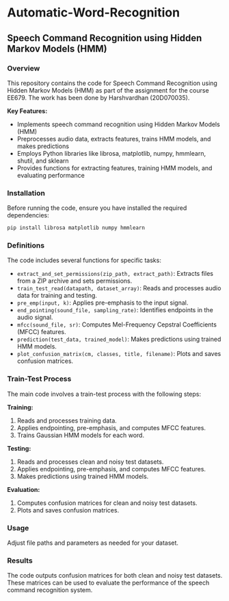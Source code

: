 # Automatic-Word-Recognition
## Speech Command Recognition using Hidden Markov Models (HMM)

### Overview

This repository contains the code for Speech Command Recognition using Hidden Markov Models (HMM) as part of the assignment for the course EE679. The work has been done by Harshvardhan (20D070035).

**Key Features:**

* Implements speech command recognition using Hidden Markov Models (HMM)
* Preprocesses audio data, extracts features, trains HMM models, and makes predictions
* Employs Python libraries like librosa, matplotlib, numpy, hmmlearn, shutil, and sklearn
* Provides functions for extracting features, training HMM models, and evaluating performance

### Installation

Before running the code, ensure you have installed the required dependencies:

```bash
pip install librosa matplotlib numpy hmmlearn
```

### Definitions

The code includes several functions for specific tasks:

* `extract_and_set_permissions(zip_path, extract_path)`: Extracts files from a ZIP archive and sets permissions.
* `train_test_read(datapath, dataset_array)`: Reads and processes audio data for training and testing.
* `pre_emp(input, k)`: Applies pre-emphasis to the input signal.
* `end_pointing(sound_file, sampling_rate)`: Identifies endpoints in the audio signal.
* `mfcc(sound_file, sr)`: Computes Mel-Frequency Cepstral Coefficients (MFCC) features.
* `prediction(test_data, trained_model)`: Makes predictions using trained HMM models.
* `plot_confusion_matrix(cm, classes, title, filename)`: Plots and saves confusion matrices.

### Train-Test Process

The main code involves a train-test process with the following steps:

**Training:**

1. Reads and processes training data.
2. Applies endpointing, pre-emphasis, and computes MFCC features.
3. Trains Gaussian HMM models for each word.

**Testing:**

1. Reads and processes clean and noisy test datasets.
2. Applies endpointing, pre-emphasis, and computes MFCC features.
3. Makes predictions using trained HMM models.

**Evaluation:**

1. Computes confusion matrices for clean and noisy test datasets.
2. Plots and saves confusion matrices.

### Usage

Adjust file paths and parameters as needed for your dataset.

### Results

The code outputs confusion matrices for both clean and noisy test datasets. These matrices can be used to evaluate the performance of the speech command recognition system.
